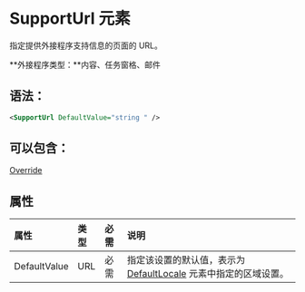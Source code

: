 
# <a name="supporturl-element"></a>SupportUrl 元素
指定提供外接程序支持信息的页面的 URL。

 **外接程序类型：**内容、任务窗格、邮件


## <a name="syntax:"></a>语法：


```XML
<SupportUrl DefaultValue="string " />
```


## <a name="can-contain:"></a>可以包含：

[Override](../../reference/manifest/override.md)


## <a name="attributes"></a>属性



|**属性**|**类型**|**必需**|**说明**|
|:-----|:-----|:-----|:-----|
|DefaultValue|URL|必需|指定该设置的默认值，表示为 [DefaultLocale](../../reference/manifest/defaultlocale.md) 元素中指定的区域设置。|
